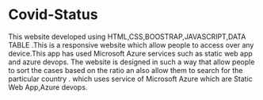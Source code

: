 # Covid-Status
This website developed using HTML,CSS,BOOSTRAP,JAVASCRIPT,DATA TABLE .This is a responsive website which allow people to access over any device.This app has used Microsoft Azure services such as static web app and azure devops. The website is designed in such a way that allow people to sort the cases based on the ratio an also allow them to search for the particular country . which uses service of Microsoft Azure which are Static Web App,Azure devops.

